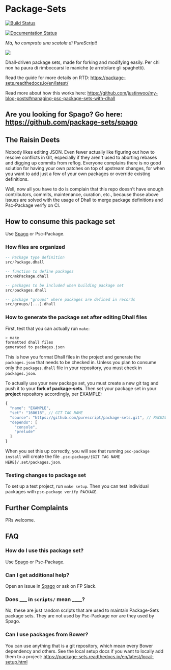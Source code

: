 # Package-Sets

[![Build Status](https://travis-ci.org/purescript/package-sets.svg?branch=master)](https://travis-ci.org/purescript/package-sets)

[![Documentation Status](https://readthedocs.org/projects/package-sets/badge/?version=latest)](https://package-sets.readthedocs.io/en/latest/?badge=latest)

*Mà, ho comprato una scatola di PureScript!*

![](https://i.imgur.com/roCuNQ9.png)

Dhall-driven package sets, made for forking and modifying easily. Per chi non ha paura di rimboccarsi le maniche (e arrotolare gli spaghetti).

Read the guide for more details on RTD: <https://package-sets.readthedocs.io/en/latest/>

Read more about how this works here: <https://github.com/justinwoo/my-blog-posts#managing-psc-package-sets-with-dhall>

## Are you looking for Spago? Go here: <https://github.com/package-sets/spago>

## The Raisin Deets

Nobody likes editing JSON. Even fewer actually like figuring out how to resolve conflicts in Git, especially if they aren't used to aborting rebases and digging up commits from reflog. Everyone complains there is no good solution for having your own patches on top of upstream changes, for when you want to add just a few of your own packages or override existing definitions.

Well, now all you have to do is complain that this repo doesn't have enough contributors, commits, maintenance, curation, etc., because those above issues are solved with the usage of Dhall to merge package definitions and Psc-Package verify on CI.

## How to consume this package set

Use [Spago](https://github.com/package-sets/spago) or Psc-Package.

### How files are organized

```hs
-- Package type definition
src/Package.dhall

-- function to define packages
src/mkPackage.dhall

-- packages to be included when building package set
src/packages.dhall

-- package "groups" where packages are defined in records
src/groups/[...].dhall
```

### How to generate the package set after editing Dhall files

First, test that you can actually run `make`:

```sh
> make
formatted dhall files
generated to packages.json
```

This is how you format Dhall files in the project and generate the `packages.json` that needs to be checked in. Unless you plan to consume only the `packages.dhall` file in your repository, you must check in `packages.json`.

To actually use your new package set, you must create a new git tag and push it to your **fork of package-sets**. Then set your package set in your **project** repository accordingly, per EXAMPLE:

```js
{
  "name": "EXAMPLE",
  "set": "160618", // GIT TAG NAME
  "source": "https://github.com/purescript/package-sets.git", // PACKAGE SET REPO URL
  "depends": [
    "console",
    "prelude"
  ]
}
```

When you set this up correctly, you will see that running `psc-package install` will create the file `.psc-package/{GIT TAG NAME HERE}/.set/packages.json`.

### Testing changes to package set

To set up a test project, run `make setup`. Then you can test individual packages with `psc-package verify PACKAGE`.

## Further Complaints

PRs welcome.

## FAQ

### How do I use this package set?

Use [Spago](https://github.com/spacchetti/spago) or Psc-Package.

### Can I get additional help?

Open an issue in [Spago](https://github.com/spacchetti/spago) or ask on FP Slack.

### Does ___ in `scripts/` mean ____?

No, these are just random scripts that are used to maintain Package-Sets package sets. They are not used by Psc-Package nor are they used by Spago.

### Can I use packages from Bower?

You can use anything that is a git repository, which mean every Bower dependency and others. See the local setup docs if you want to locally add them to a project: <https://package-sets.readthedocs.io/en/latest/local-setup.html>
